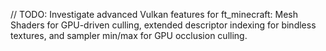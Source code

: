 // TODO: Investigate advanced Vulkan features for ft_minecraft: Mesh Shaders for GPU-driven culling, extended descriptor indexing for bindless textures, and sampler min/max for GPU occlusion culling.
